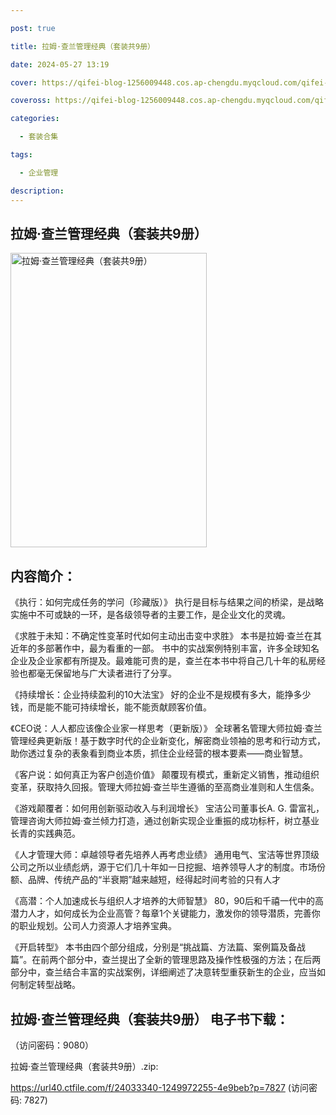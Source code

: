 ```yaml
---

post: true

title: 拉姆·查兰管理经典（套装共9册）

date: 2024-05-27 13:19

cover: https://qifei-blog-1256009448.cos.ap-chengdu.myqcloud.com/qifei-blog/65f04de79f345e8d0304e559.jpg

coveross: https://qifei-blog-1256009448.cos.ap-chengdu.myqcloud.com/qifei-blog/65f04de79f345e8d0304e559.jpg

categories:

  - 套装合集

tags:

  - 企业管理

description:
---
```


## 拉姆·查兰管理经典（套装共9册）
<img alt="拉姆·查兰管理经典（套装共9册） " class="aligncenter loading" data-was-processed="true" decoding="async" fetchpriority="high" height="471" src="https://qifei-blog-1256009448.cos.ap-chengdu.myqcloud.com/qifei-blog/65f04de79f345e8d0304e559.jpg " style="cursor: zoom-in;" width="314"/>

## 内容简介：

《执行：如何完成任务的学问（珍藏版）》 执行是目标与结果之间的桥梁，是战略实施中不可或缺的一环，是各级领导者的主要工作，是企业文化的灵魂。<br/>

《求胜于未知：不确定性变革时代如何主动出击变中求胜》 本书是拉姆·查兰在其近年的多部著作中，最为看重的一部。 书中的实战案例特别丰富，许多全球知名企业及企业家都有所提及。最难能可贵的是，查兰在本书中将自己几十年的私房经验也都毫无保留地与广大读者进行了分享。<br/>

《持续增长：企业持续盈利的10大法宝》 好的企业不是规模有多大，能挣多少钱，而是能不能可持续增长，能不能贡献顾客价值。<br/>

《CEO说：人人都应该像企业家一样思考（更新版）》 全球著名管理大师拉姆·查兰管理经典更新版！基于数字时代的企业新变化，解密商业领袖的思考和行动方式，助你透过复杂的表象看到商业本质，抓住企业经营的根本要素——商业智慧。<br/>

《客户说：如何真正为客户创造价值》 颠覆现有模式，重新定义销售，推动组织变革，获取持久回报。管理大师拉姆·查兰毕生遵循的至高商业准则和人生信条。<br/>

《游戏颠覆者：如何用创新驱动收入与利润增长》 宝洁公司董事长A. G. 雷富礼，管理咨询大师拉姆·查兰倾力打造，通过创新实现企业重振的成功标杆，树立基业长青的实践典范。<br/>

《人才管理大师：卓越领导者先培养人再考虑业绩》 通用电气、宝洁等世界顶级公司之所以业绩彪炳，源于它们几十年如一日挖掘、培养领导人才的制度。市场份额、品牌、传统产品的“半衰期”越来越短，经得起时间考验的只有人才<br/>

《高潜：个人加速成长与组织人才培养的大师智慧》 80，90后和千禧一代中的高潜力人才，如何成长为企业高管？每章1个关键能力，激发你的领导潜质，完善你的职业规划。公司人力资源人才培养宝典。<br/>

《开启转型》 本书由四个部分组成，分别是“挑战篇、方法篇、案例篇及备战篇”。在前两个部分中，查兰提出了全新的管理思路及操作性极强的方法；在后两部分中，查兰结合丰富的实战案例，详细阐述了决意转型重获新生的企业，应当如何制定转型战略。

## 拉姆·查兰管理经典（套装共9册） 电子书下载：

 （访问密码：9080）

拉姆·查兰管理经典（套装共9册）.zip: 

https://url40.ctfile.com/f/24033340-1249972255-4e9beb?p=7827 (访问密码: 7827)
